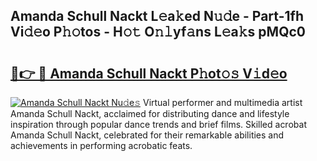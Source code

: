## Amanda Schull Nackt L𝚎a𝚔ed N𝚞𝚍e - Part-1fh Vi𝚍𝚎o P𝚑𝚘tos - H𝚘𝚝 O𝚗𝚕yf𝚊ns L𝚎a𝚔s pMQc0

# <h2><a href="http://kfdb788.oniu.top/?m=Amanda+Schull+Nackt">🔗👉 🔴 Amanda Schull Nackt P𝚑ot𝚘𝚜 V𝚒d𝚎o</a></h2>

[![Amanda Schull Nackt Nu𝚍e𝚜](https://i.imgur.com/0qMVB7G.gif)](http://kfdb788.oniu.top/?m=Amanda+Schull+Nackt)
Virtual performer and multimedia artist Amanda Schull Nackt, acclaimed for distributing dance and lifestyle inspiration through popular dance trends and brief films. Skilled acrobat Amanda Schull Nackt, celebrated for their remarkable abilities and achievements in performing acrobatic feats.  
